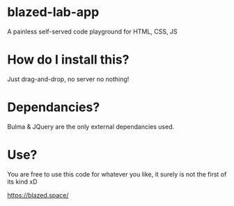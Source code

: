 # blazed-lab-app
A painless self-served code playground for HTML, CSS, JS

# How do I install this?
Just drag-and-drop, no server no nothing!

# Dependancies?
Bulma & JQuery are the only external dependancies used.

# Use?
You are free to use this code for whatever you like, it surely is not the first of its kind xD

https://blazed.space/

